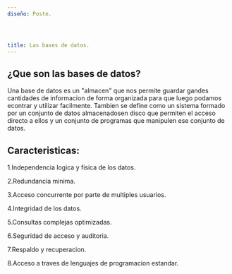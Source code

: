 ```yaml
---
diseño: Poste.




title: Las bases de datos.
---
```



## ¿Que son las bases de datos?

Una base de datos es un "almacen" que nos permite guardar gandes cantidades de informacion de forma organizada para que luego podamos econtrar y utilizar facilmente. Tambien se define como un sistema formado por un conjunto de datos almacenadosen disco que permiten el acceso directo a ellos y un conjunto de programas que manipulen ese conjunto de datos.

## Caracteristicas:

1.Independencia logica y fisica de los datos.

2.Redundancia minima.

3.Acceso concurrente por parte de multiples usuarios.

4.Integridad de los datos.

5.Consultas complejas optimizadas.

6.Seguridad de acceso y auditoria.

7.Respaldo y recuperacion.

8.Acceso a traves de lenguajes de programacion estandar.




